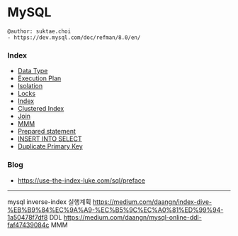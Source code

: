 # MySQL

```
@author: suktae.choi
- https://dev.mysql.com/doc/refman/8.0/en/
```

### Index
- [Data Type](datatype)
- [Execution Plan](execution-plan)
- [Isolation](isolation)
- [Locks](locks)
- [Index](index)
- [Clustered Index](clustered-index)
- [Join](join)
- [MMM](mmm)
- [Prepared statement](prepared-statement)
- [INSERT INTO SELECT](insert-into-select)
- [Duplicate Primary Key](duplicate-primary-key)

### Blog
- https://use-the-index-luke.com/sql/preface

***

mysql inverse-index
실행계획 https://medium.com/daangn/index-dive-%EB%B9%84%EC%9A%A9-%EC%B5%9C%EC%A0%81%ED%99%94-1a50478f7df8
DDL https://medium.com/daangn/mysql-online-ddl-faf47439084c
MMM
